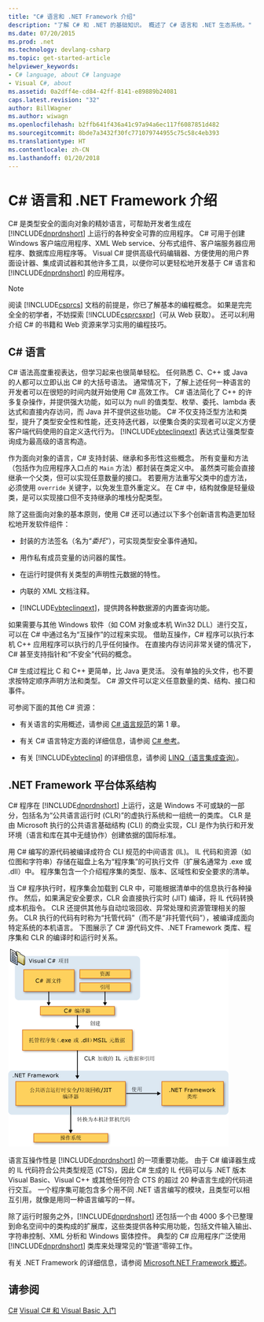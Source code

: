 ```yaml
---
title: "C# 语言和 .NET Framework 介绍"
description: "了解 C# 和 .NET 的基础知识。 概述了 C# 语言和 .NET 生态系统。"
ms.date: 07/20/2015
ms.prod: .net
ms.technology: devlang-csharp
ms.topic: get-started-article
helpviewer_keywords:
- C# language, about C# language
- Visual C#, about
ms.assetid: 0a2dff4e-cd84-42ff-8141-e89889b24081
caps.latest.revision: "32"
author: BillWagner
ms.author: wiwagn
ms.openlocfilehash: b2ffb641f436a41c97a94a6ec117f6087851d482
ms.sourcegitcommit: 8bde7a3432f30fc771079744955c75c58c4eb393
ms.translationtype: HT
ms.contentlocale: zh-CN
ms.lasthandoff: 01/20/2018
---
```

# <a name="introduction-to-the-c-language-and-the-net-framework"></a>C# 语言和 .NET Framework 介绍
C# 是类型安全的面向对象的精妙语言，可帮助开发者生成在 [!INCLUDE[dnprdnshort](~/includes/dnprdnshort-md.md)] 上运行的各种安全可靠的应用程序。 C# 可用于创建 Windows 客户端应用程序、XML Web service、分布式组件、客户端服务器应用程序、数据库应用程序等。 Visual C# 提供高级代码编辑器、方便使用的用户界面设计器、集成调试器和其他许多工具，以便你可以更轻松地开发基于 C# 语言和 [!INCLUDE[dnprdnshort](~/includes/dnprdnshort-md.md)] 的应用程序。  
  
> [!NOTE]
> 阅读 [!INCLUDE[csprcs](~/includes/csprcs-md.md)] 文档的前提是，你已了解基本的编程概念。 如果是完完全全的初学者，不妨探索 [!INCLUDE[csprcsxpr](~/includes/csprcsxpr-md.md)]（可从 Web 获取）。 还可以利用介绍 C# 的书籍和 Web 资源来学习实用的编程技巧。  
  
## <a name="c-language"></a>C# 语言  
 C# 语法高度重视表达，但学习起来也很简单轻松。 任何熟悉 C、C++ 或 Java 的人都可以立即认出 C# 的大括号语法。 通常情况下，了解上述任何一种语言的开发者可以在很短的时间内就开始使用 C# 高效工作。 C# 语法简化了 C++ 的许多复杂操作，并提供强大功能，如可以为 null 的值类型、枚举、委托、lambda 表达式和直接内存访问，而 Java 并不提供这些功能。 C# 不仅支持泛型方法和类型，提升了类型安全性和性能，还支持迭代器，以便集合类的实现者可以定义方便客户端代码使用的自定义迭代行为。 [!INCLUDE[vbteclinqext](~/includes/vbteclinqext-md.md)] 表达式让强类型查询成为最高级的语言构造。  
  
 作为面向对象的语言，C# 支持封装、继承和多形性这些概念。 所有变量和方法（包括作为应用程序入口点的 `Main` 方法）都封装在类定义中。 虽然类可能会直接继承一个父类，但可以实现任意数量的接口。 若要用方法重写父类中的虚方法，必须使用 `override` 关键字，以免发生意外重定义。 在 C# 中，结构就像是轻量级类，是可以实现接口但不支持继承的堆栈分配类型。  
  
 除了这些面向对象的基本原则，使用 C# 还可以通过以下多个创新语言构造更加轻松地开发软件组件：  
  
-   封装的方法签名（名为“*委托*”），可实现类型安全事件通知。  
  
-   用作私有成员变量的访问器的属性。  
  
-   在运行时提供有关类型的声明性元数据的特性。  
  
-   内联的 XML 文档注释。  
  
-   [!INCLUDE[vbteclinqext](~/includes/vbteclinqext-md.md)]，提供跨各种数据源的内置查询功能。  
  
 如果需要与其他 Windows 软件（如 COM 对象或本机 Win32 DLL）进行交互，可以在 C# 中通过名为“互操作”的过程来实现。 借助互操作，C# 程序可以执行本机 C++ 应用程序可以执行的几乎任何操作。 在直接内存访问非常关键的情况下，C# 甚至支持指针和“不安全”代码的概念。  
  
 C# 生成过程比 C 和 C++ 更简单，比 Java 更灵活。 没有单独的头文件，也不要求按特定顺序声明方法和类型。 C# 源文件可以定义任意数量的类、结构、接口和事件。  
  
 可参阅下面的其他 C# 资源：  
  
-   有关语言的实用概述，请参阅 [C# 语言规范](../../csharp/language-reference/language-specification/index.md)的第 1 章。  
  
-   有关 C# 语言特定方面的详细信息，请参阅 [C# 参考](../../csharp/language-reference/index.md)。  
  
-   有关 [!INCLUDE[vbteclinq](~/includes/vbteclinq-md.md)] 的详细信息，请参阅 [LINQ（语言集成查询）](../programming-guide/concepts/linq/index.md)。  

## <a name="net-framework-platform-architecture"></a>.NET Framework 平台体系结构  
 C# 程序在 [!INCLUDE[dnprdnshort](~/includes/dnprdnshort-md.md)] 上运行，这是 Windows 不可或缺的一部分，包括名为“公共语言运行时 (CLR)”的虚执行系统和一组统一的类库。 CLR 是由 Microsoft 执行的公共语言基础结构 (CLI) 的商业实现，CLI 是作为执行和开发环境（语言和库在其中无缝协作）创建依据的国际标准。  
  
 用 C# 编写的源代码被编译成符合 CLI 规范的中间语言 (IL)。 IL 代码和资源（如位图和字符串）存储在磁盘上名为“程序集”的可执行文件（扩展名通常为 .exe 或 .dll）中。 程序集包含一个介绍程序集的类型、版本、区域性和安全要求的清单。  
  
 当 C# 程序执行时，程序集会加载到 CLR 中，可能根据清单中的信息执行各种操作。 然后，如果满足安全要求，CLR 会直接执行实时 (JIT) 编译，将 IL 代码转换成本机指令。 CLR 还提供其他与自动垃圾回收、异常处理和资源管理相关的服务。 CLR 执行的代码有时称为“托管代码”（而不是“非托管代码”），被编译成面向特定系统的本机语言。 下图展示了 C# 源代码文件、.NET Framework 类库、程序集和 CLR 的编译时和运行时关系。  
  
 ![从 C&#35; 源代码到计算机执行](../../csharp/getting-started/media/netarchitecture.png "NET 体系结构")  
  
 语言互操作性是 [!INCLUDE[dnprdnshort](~/includes/dnprdnshort-md.md)] 的一项重要功能。 由于 C# 编译器生成的 IL 代码符合公共类型规范 (CTS)，因此 C# 生成的 IL 代码可以与 .NET 版本 Visual Basic、Visual C++ 或其他任何符合 CTS 的超过 20 种语言生成的代码进行交互。 一个程序集可能包含多个用不同 .NET 语言编写的模块，且类型可以相互引用，就像是用同一种语言编写的一样。  
  
 除了运行时服务之外，[!INCLUDE[dnprdnshort](~/includes/dnprdnshort-md.md)] 还包括一个由 4000 多个已整理到命名空间中的类构成的扩展库，这些类提供各种实用功能，包括文件输入输出、字符串控制、XML 分析和 Windows 窗体控件。 典型的 C# 应用程序广泛使用 [!INCLUDE[dnprdnshort](~/includes/dnprdnshort-md.md)] 类库来处理常见的“管道”零碎工作。  
  
 有关 .NET Framework 的详细信息，请参阅 [Microsoft.NET Framework 概述](../../framework/get-started/overview.md)。  
  
## <a name="see-also"></a>请参阅  
 [C#](../../csharp/index.md) [Visual C# 和 Visual Basic 入门](/visualstudio/ide/getting-started-with-visual-csharp-and-visual-basic)
